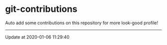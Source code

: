 # git-contributions

Auto add some contributions on this repository for more look-good profile!

---

Update at 2020-01-06 11:29:40
